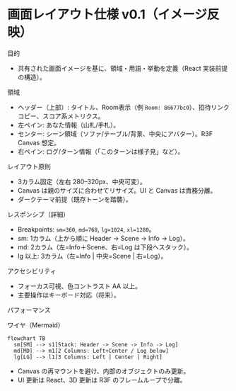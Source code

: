 # 画面レイアウト仕様 v0.1（イメージ反映）

目的

- 共有された画面イメージを基に、領域・用語・挙動を定義（React 実装前提の構造）。

領域

- ヘッダー（上部）: タイトル、Room表示（例 `Room: 86677bc0`）、招待リンクコピー、スコア系メトリクス。
- 左ペイン: あなた情報（山札/手札）。
- センター: シーン領域（ソファ/テーブル/背景、中央にアバター）。R3F Canvas 想定。
- 右ペイン: ログ/ターン情報（「このターンは様子見」など）。

レイアウト原則

- 3カラム固定（左右 280–320px、中央可変）。
- Canvas は親のサイズに合わせてリサイズ。UI と Canvas は責務分離。
- ダークテーマ前提（既存トーンを踏襲）。

レスポンシブ（詳細）

- Breakpoints: `sm=360`, `md=768`, `lg=1024`, `xl=1280`。
- sm: 1カラム（上から順に Header → Scene → Info → Log）。
- md: 2カラム（左=Info＋Scene、右=Log は下段へスタック）。
- lg 以上: 3カラム（左=Info | 中央=Scene | 右=Log）。

アクセシビリティ

- フォーカス可視、色コントラスト AA 以上。
- 主要操作はキーボード対応（将来）。

パフォーマンス

ワイヤ（Mermaid）

```mermaid
flowchart TB
  sm[SM] --> s1[Stack: Header -> Scene -> Info -> Log]
  md[MD] --> m1[2 Columns: Left+Center / Log below]
  lg[LG] --> l1[3 Columns: Left | Center | Right]
```

- Canvas の再マウントを避け、内部のオブジェクトのみ更新。
- UI 更新は React、3D 更新は R3F のフレームループで分離。
